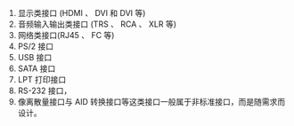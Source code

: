 
1. 显示类接口 (HDMI 、 DVI 和 DVI 等)
2. 音频输入输出类接口 (TRS 、 RCA 、 XLR 等)
3. 网络类接口(RJ45 、 FC 等)
4. PS/2 接口
5. USB 接口
6. SATA 接口
7. LPT 打印接口
8. RS-232 接口，
9. 像离散量接口与 AID 转换接口等这类接口一般属于非标准接口，而是随需求而设计。